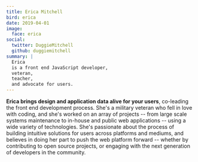 ```yaml
---
title: Erica Mitchell
bird: erica
date: 2019-04-01
image:
  face: erica
social:
  twitter: DuggieMitchell
  github: duggiemitchell
summary: |
  Erica
  is a front end JavaScript developer,
  veteran,
  teacher,
  and advocate for users.
---
```


**Erica brings design and application data alive for your users**,
co-leading the front end development process.
She's a military veteran who fell in love with coding,
and she's worked on an array of projects --
from large scale systems maintenance to
in-house and public web applications --
using a wide variety of technologies.
She's passionate about the process
of building intuitive solutions for users
across platforms and mediums,
and believes in doing her part to push the web platform forward --
whether by contributing to open source projects,
or engaging with the next generation of developers in the community.
